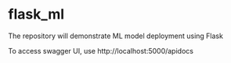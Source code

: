 # flask_ml
The repository will demonstrate ML model deployment using Flask

To access swagger UI, use http://localhost:5000/apidocs